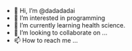 - 👋 Hi, I’m @dadadadai
- 👀 I’m interested in programming
- 🌱 I’m currently learning health science.
- 💞️ I’m looking to collaborate on ...
- 📫 How to reach me ...

<!---
dadadadai/dadadadai is a ✨ special ✨ repository because its `README.md` (this file) appears on your GitHub profile.
You can click the Preview link to take a look at your changes.
--->
